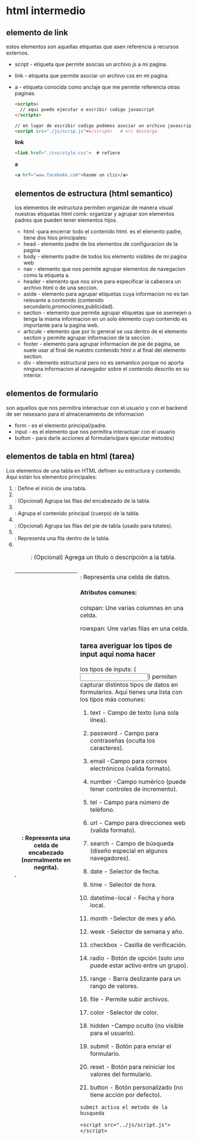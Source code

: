 # html intermedio
## elemento de link
estos elementos son aquellas etiquetas que asen referencia a recursos externos.
- script - etiqueta que permite asocias un archivo js a mi pagina.
- link - etiqueta que permite asociar un archivo css en mi pagina.
- a - etiqueta conocida como anclaje que me permite referencia otras paginas.
  
  ```html
  <scripts>
    // aqui puedo ejecutar o escribir codigo javascript
  </scripts>

  // en lugar de escribir codigo podemos asociar un archivo javascript
  <script src="./js/scrip.js"<>/script>   # src descarga
  ```

  **link**
  ```html
  <link href="./css/style.css">  # refiere
  ```
  **a**
  ```html
  <a hrf="www.facebokk.com">hasme un clic</a> 
  ```
  ## elementos de estructura (html semantico)
   los elementos de estructura permiten organizar de manera visual nuestras etiquetas html comk:
   organizar y agrupar son elementos padres que pueden tener elementos hijos.
   - html -para  encerrar todo el contenido html. es el elemento padre, tiene dos hios principales:
   - head - elemento padre de los elementos de configuracion de la pagina
   - body - elemento padre de todos los elemento visibles de mi pagina web
   - nav - elemento que nos permite agrupar elementos de navegacion como la etiqueta a.
   - header - elemento que nos sirve para especificar la cabecera un archivo html o de una seccion.
   - aside - elemento para agrupar etiquetas cuya informacion no es tan relevante a contenido (contenido secundario,promociones,publicidad).
   - section - elemento que permite agrupar etiquetas que se asemejen o tenga la misma informacion en un solo elemento cuyo contenido es importante para la pagina web.
   - articule - elemento que por lo general se usa dentro de el elemento section y permite agrupar informacion de la seccion .
   - footer - elemento para agrupar informacion de pie de pagina, se suele usar al final de nuestro contenido html o al final del elemento section.
   - div - elemento estructural pero no es semantico porque no aporta ninguna informacion al navegador sobre el contenido descrito en su interior.
 ## elementos de formulario
 son aquellos que nos permitira interactuar con el usuario y con el backend de ser nesesario para el almacenamiento de informacion
 - form - es el elemento principal/padre.
 - input - es el elemento que nos permitira interactuar con el usuario
 - button - para darle acciones al formulario(para ejecutar metodos)
  
 ## elementos de tabla  en html    (tarea)
 Los elementos de una tabla en HTML definen su estructura y contenido. Aquí están los elementos principales:

1. <table>: Define el inicio de una tabla.


2. <caption>: (Opcional) Agrega un título o descripción a la tabla.


3. <thead>: (Opcional) Agrupa las filas del encabezado de la tabla.


4. <tbody>: Agrupa el contenido principal (cuerpo) de la tabla.


5. <tfoot>: (Opcional) Agrupa las filas del pie de tabla (usado para totales).


6. <tr>: Representa una fila dentro de la tabla.


7. <th>: Representa una celda de encabezado (normalmente en negrita).


8. <td>: Representa una celda de datos.


#### Atributos comunes:

colspan: Une varias columnas en una celda.

rowspan: Une varias filas en una celda.


### <p>tarea averiguar los tipos de input aqui noma hacer</p>

los tipos de inputs:
 (<input>) permiten capturar distintos tipos de datos en formularios. Aquí tienes una lista con los tipos más comunes:

1. text - Campo de texto (una sola línea).


2. password - Campo para contraseñas (oculta los caracteres).


3. email -Campo para correos electrónicos (valida formato).


4. number -Campo numérico (puede tener controles de incremento).


5. tel - Campo para número de teléfono.


6. url - Campo para direcciones web (valida formato).


7. search - Campo de búsqueda (diseño especial en algunos navegadores).


8. date - Selector de fecha.


9. time - Selector de hora.


10. datetime-local - Fecha y hora local.


11. month -Selector de mes y año.


12. week -Selector de semana y año.


13. checkbox - Casilla de verificación.


14. radio - Botón de opción (solo uno puede estar activo entre un grupo).


15. range - Barra deslizante para un rango de valores.


16. file - Permite subir archivos.


17. color -Selector de color.


18. hidden -Campo oculto (no visible para el usuario).


19. submit -  Botón para enviar el formulario.


20. reset - Botón para reiniciar los valores del formulario.


21. button - Botón personalizado (no tiene acción por defecto).



`submit activa el metodo de la busqueda`


    <script src="../js/script.js"></script>
</body>
</html>
